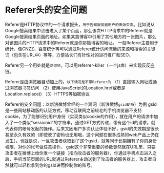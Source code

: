 # Referer头的安全问题

Referer是HTTP协议中的一个请求报头，`用于告知服务器用户的来源页面`。比如说从Google搜索结果中点击进入了某个页面，那么该次HTTP请求中的Referer就是Google搜索结果页面的地址。如果某篇博客中引用了其他地方的一张图片，那么对该图片的HTTP请求中的Referer就是你那篇博客的地址。
一般Referer主要用于统计，像CNZZ、百度统计等可以通过Referer统计访问流量的来源和搜索的关键词（包含在URL中）等等，方便站长们有针性对的进行推广和SEO。

Referer另一个用处就是`防盗链`。可以用referrer-killer（一个js库）来实现反反盗链。

Referer是由浏览器自动加上的，`以下情况是不带Referer的`
（1）直接输入网址或通过浏览器书签访问
（2）使用JavaScript的Location.href或者是Location.replace()
（3）HTTPS等加密协议

Referer的安全问题：以新浪微博曾经的一个漏洞（新浪微博`gsid劫持`）为例
gsid是一些网站移动版的认证方式，移动互联网之前较老的手机浏览器不支持cookie，为了能够识别用户身份（实现类似cookie的作用），就在用户的请求中加入了一个类似“sessionid”的字符串，通过GET方式传递，带有这个id的请求，就代表你的帐号发起的操作。后来又因用户多次认证体验不好，gsid的失效期是很长甚至永久有效的（即使改了密码也无用哦，这个问题在很多成熟的web产品上仍在发生）。也就是说，一旦攻击者获取到了这个gsid，就等同于长期拥有了你的身份权限，对你的帐号做任意操作。
gsid这个非常重要的参数竟然就在URL里，只要攻击者在微博上给你发一个链接（指向攻击者的服务器），你通过手机点击进入之后，手机当前页面的URL就通过Referer主动送到了攻击者的服务器上，攻击者自然就可以轻松拿到你的gsid进而控制你的账号。